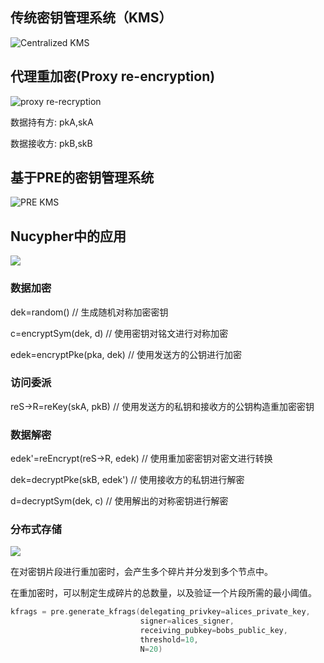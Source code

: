



## 传统密钥管理系统（KMS）

![Centralized KMS](https://i.imgur.com/X3TKudW.png)

## 代理重加密(Proxy re-encryption)

![proxy re-recryption](https://i.imgur.com/oX8Y19m.png)

数据持有方: pkA,skA

数据接收方: pkB,skB



## 基于PRE的密钥管理系统

![PRE KMS](https://i.imgur.com/xxqiWu7.png)

## Nucypher中的应用

![](https://i.imgur.com/eTlUccW.png)

### 数据加密

dek=random()     // 生成随机对称加密密钥

c=encryptSym(dek, d) // 使用密钥对铭文进行对称加密

edek=encryptPke(pka, dek) // 使用发送方的公钥进行加密

### 访问委派

reS->R=reKey(skA, pkB) // 使用发送方的私钥和接收方的公钥构造重加密密钥

### 数据解密

edek'=reEncrypt(reS->R, edek) // 使用重加密密钥对密文进行转换

dek=decryptPke(skB, edek') // 使用接收方的私钥进行解密

d=decryptSym(dek, c) // 使用解出的对称密钥进行解密

### 分布式存储

![](https://i.imgur.com/EgjbaKq.png)

在对密钥片段进行重加密时，会产生多个碎片并分发到多个节点中。

在重加密时，可以制定生成碎片的总数量，以及验证一个片段所需的最小阈值。

```go
kfrags = pre.generate_kfrags(delegating_privkey=alices_private_key,
                             signer=alices_signer,
                             receiving_pubkey=bobs_public_key,
                             threshold=10,
                             N=20)
```

